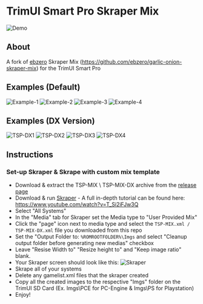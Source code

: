 # TrimUI Smart Pro Skraper Mix

![Demo](https://github.com/acatone-git/TSP-MIX/assets/67967964/b091f05f-2d60-4443-a360-c3823e97cee5)

## About

A fork of [ebzero](https://github.com/ebzero) Skraper Mix (https://github.com/ebzero/garlic-onion-skraper-mix) for the TrimUI Smart Pro

## Examples (Default)

![Example-1](https://github.com/acatone-git/TSP-MIX/assets/67967964/3703c516-9885-4d2e-ba6b-df5ab5e09c41)
![Example-2](https://github.com/acatone-git/TSP-MIX/assets/67967964/6c5312a5-4213-4a7e-a86e-0e1c72a9ac14)
![Example-3](https://github.com/acatone-git/TSP-MIX/assets/67967964/b51bf7ef-5f56-46b6-af06-b5c0dda68c96)
![Example-4](https://github.com/acatone-git/TSP-MIX/assets/67967964/2a5257ee-077f-42c6-adf9-19df280b4df4)

## Examples (DX Version)

![TSP-DX1](https://github.com/acatone-git/TSP-MIX/assets/67967964/2861da5b-7ab9-46ed-ac0b-37ad1b0e7ede)
![TSP-DX2](https://github.com/acatone-git/TSP-MIX/assets/67967964/66cdc98d-b96f-420b-9c01-ab0fb6050065)
![TSP-DX3](https://github.com/acatone-git/TSP-MIX/assets/67967964/747f91ea-b8d8-476b-8898-9a7cb2d4d832)
![TSP-DX4](https://github.com/acatone-git/TSP-MIX/assets/67967964/5dd37d2d-c390-4958-a259-31b601f54fe6)

## Instructions  

### Set-up Skraper & Skrape with custom mix template

- Download & extract the TSP-MIX \ TSP-MIX-DX archive from the [release page](https://github.com/acatone-git/TSP-MIX/releases)
- Download & run [Skraper](https://www.skraper.net/) - A full in-depth tutorial can be found here: https://www.youtube.com/watch?v=T_Si2iFJw3Q
- Select "All Systems"
- In the "Media" tab for Skraper set the Media type to "User Provided Mix"
- Click the "page" icon next to media type and select the `TSP-MIX.xml / TSP-MIX-DX.xml` file you downloaded from this repo
- Set the "Output Folder to: `%ROMROOTFOLDER%\Imgs` and select "Cleanup output folder before generating new medias" checkbox
- Leave "Resise Width to" "Resize height to" and "Keep image ratio" blank.
- Your Skraper screen should look like this:
  ![Skraper](https://github.com/acatone-git/TSP-MIX/assets/67967964/30ce71b6-9f4c-429b-bd35-aa54420d841f)
- Skrape all of your systems
- Delete any gamelist.xml files that the skraper created
- Copy all the created images to the respective "Imgs" folder on the TrimUI SD Card (Ex. Imgs\PCE for PC-Engine & Imgs\PS for Playstation)
- Enjoy!
